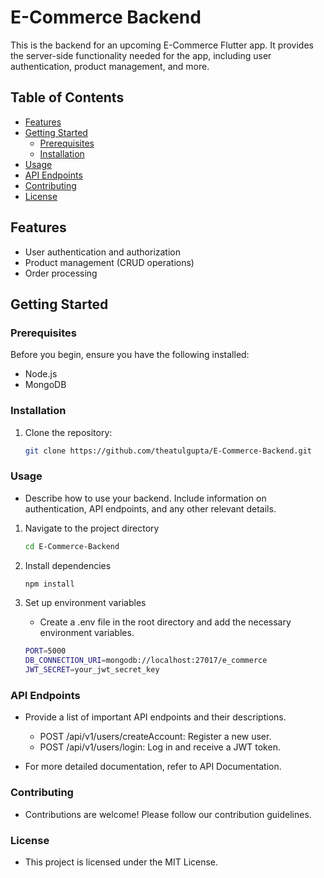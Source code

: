 # E-Commerce Backend

This is the backend for an upcoming E-Commerce Flutter app. It provides the server-side functionality needed for the app, including user authentication, product management, and more.

## Table of Contents

- [Features](#features)
- [Getting Started](#getting-started)
  - [Prerequisites](#prerequisites)
  - [Installation](#installation)
- [Usage](#usage)
- [API Endpoints](#api-endpoints)
- [Contributing](#contributing)
- [License](#license)

## Features

- User authentication and authorization
- Product management (CRUD operations)
- Order processing

## Getting Started

### Prerequisites

Before you begin, ensure you have the following installed:

- Node.js
- MongoDB

### Installation

1. Clone the repository:

   ```bash
   git clone https://github.com/theatulgupta/E-Commerce-Backend.git

### Usage

- Describe how to use your backend. Include information on authentication, API endpoints, and any other relevant details.

1. Navigate to the project directory

   ```bash
   cd E-Commerce-Backend

2. Install dependencies

   ```bash
   npm install

3. Set up environment variables

   - Create a .env file in the root directory and add the necessary environment variables.

    ```bash
    PORT=5000
    DB_CONNECTION_URI=mongodb://localhost:27017/e_commerce
    JWT_SECRET=your_jwt_secret_key

### API Endpoints

- Provide a list of important API endpoints and their descriptions.
  - POST /api/v1/users/createAccount: Register a new user.
  - POST /api/v1/users/login: Log in and receive a JWT token.

- For more detailed documentation, refer to API Documentation.

### Contributing

- Contributions are welcome! Please follow our contribution guidelines.

### License

- This project is licensed under the MIT License.
